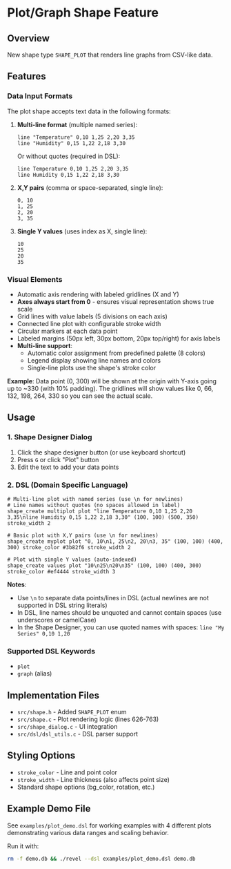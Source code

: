 # Plot/Graph Shape Feature

## Overview
New shape type `SHAPE_PLOT` that renders line graphs from CSV-like data.

## Features

### Data Input Formats
The plot shape accepts text data in the following formats:

1. **Multi-line format** (multiple named series):
   ```
   line "Temperature" 0,10 1,25 2,20 3,35
   line "Humidity" 0,15 1,22 2,18 3,30
   ```
   Or without quotes (required in DSL):
   ```
   line Temperature 0,10 1,25 2,20 3,35
   line Humidity 0,15 1,22 2,18 3,30
   ```

2. **X,Y pairs** (comma or space-separated, single line):
   ```
   0, 10
   1, 25
   2, 20
   3, 35
   ```

3. **Single Y values** (uses index as X, single line):
   ```
   10
   25
   20
   35
   ```

### Visual Elements
- Automatic axis rendering with labeled gridlines (X and Y)
- **Axes always start from 0** - ensures visual representation shows true scale
- Grid lines with value labels (5 divisions on each axis)
- Connected line plot with configurable stroke width
- Circular markers at each data point
- Labeled margins (50px left, 30px bottom, 20px top/right) for axis labels
- **Multi-line support**:
  - Automatic color assignment from predefined palette (8 colors)
  - Legend display showing line names and colors
  - Single-line plots use the shape's stroke color

**Example**: Data point (0, 300) will be shown at the origin with Y-axis going up to ~330 (with 10% padding). The gridlines will show values like 0, 66, 132, 198, 264, 330 so you can see the actual scale.

## Usage

### 1. Shape Designer Dialog
1. Click the shape designer button (or use keyboard shortcut)
2. Press `G` or click "Plot" button
3. Edit the text to add your data points

### 2. DSL (Domain Specific Language)
```dsl
# Multi-line plot with named series (use \n for newlines)
# Line names without quotes (no spaces allowed in label)
shape_create multiplot plot "line Temperature 0,10 1,25 2,20 3,35\nline Humidity 0,15 1,22 2,18 3,30" (100, 100) (500, 350) stroke_width 2

# Basic plot with X,Y pairs (use \n for newlines)
shape_create myplot plot "0, 10\n1, 25\n2, 20\n3, 35" (100, 100) (400, 300) stroke_color #3b82f6 stroke_width 2

# Plot with single Y values (auto-indexed)
shape_create values plot "10\n25\n20\n35" (100, 100) (400, 300) stroke_color #ef4444 stroke_width 3
```

**Notes**:
- Use `\n` to separate data points/lines in DSL (actual newlines are not supported in DSL string literals)
- In DSL, line names should be unquoted and cannot contain spaces (use underscores or camelCase)
- In the Shape Designer, you can use quoted names with spaces: `line "My Series" 0,10 1,20`

### Supported DSL Keywords
- `plot`
- `graph` (alias)

## Implementation Files
- `src/shape.h` - Added `SHAPE_PLOT` enum
- `src/shape.c` - Plot rendering logic (lines 626-763)
- `src/shape_dialog.c` - UI integration
- `src/dsl/dsl_utils.c` - DSL parser support

## Styling Options
- `stroke_color` - Line and point color
- `stroke_width` - Line thickness (also affects point size)
- Standard shape options (bg_color, rotation, etc.)

## Example Demo File
See `examples/plot_demo.dsl` for working examples with 4 different plots demonstrating various data ranges and scaling behavior.

Run it with:
```bash
rm -f demo.db && ./revel --dsl examples/plot_demo.dsl demo.db
```
